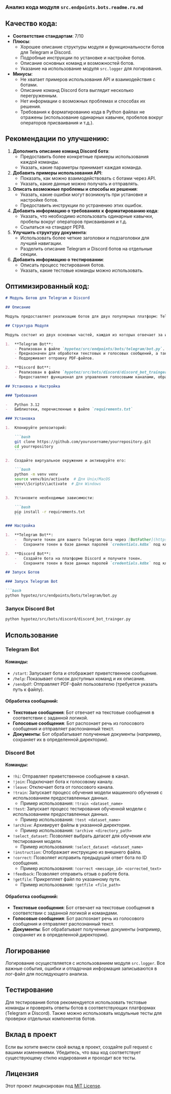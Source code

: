 ### **Анализ кода модуля `src.endpoints.bots.readme.ru.md`**

## Качество кода:

- **Соответствие стандартам**: 7/10
- **Плюсы**:
  - Хорошее описание структуры модуля и функциональности ботов для Telegram и Discord.
  - Подробные инструкции по установке и настройке ботов.
  - Описание основных команд и возможностей ботов.
  - Указание на использование модуля `src.logger` для логирования.
- **Минусы**:
  - Не хватает примеров использования API и взаимодействия с ботами.
  - Описание команд Discord бота выглядит несколько перегруженным.
  - Нет информации о возможных проблемах и способах их решения.
  - Требования к форматированию кода в Python файлах не отражены (использование одинарных кавычек, пробелов вокруг операторов присваивания и т.д.).

## Рекомендации по улучшению:

1.  **Дополнить описание команд Discord бота**:
    - Предоставить более конкретные примеры использования каждой команды.
    - Указать, какие параметры принимает каждая команда.
2.  **Добавить примеры использования API**:
    - Показать, как можно взаимодействовать с ботами через API.
    - Указать, какие данные можно получать и отправлять.
3.  **Описать возможные проблемы и способы их решения**:
    - Указать, какие ошибки могут возникнуть при установке и настройке ботов.
    - Предоставить инструкции по устранению этих ошибок.
4.  **Добавить информацию о требованиях к форматированию кода**:
    - Указать, что необходимо использовать одинарные кавычки, пробелы вокруг операторов присваивания и т.д.
    - Ссылаться на стандарт PEP8.
5.  **Улучшить структуру документа**:
    - Использовать более четкие заголовки и подзаголовки для лучшей навигации.
    - Разделить описание Telegram и Discord ботов на отдельные секции.
6.  **Добавить информацию о тестировании**:
    - Описать процесс тестирования ботов.
    - Указать, какие тестовые команды можно использовать.

## Оптимизированный код:

```markdown
# Модуль Ботов для Telegram и Discord

## Описание

Модуль предоставляет реализацию ботов для двух популярных платформ: Telegram и Discord. Боты предназначены для автоматизации различных задач, включая обработку сообщений, управление каналами и взаимодействие с пользователями.

## Структура Модуля

Модуль состоит из двух основных частей, каждая из которых отвечает за интеграцию с конкретной платформой:

1.  **Telegram Bot**:
    - Реализован в файле `hypotez/src/endpoints/bots/telegram/bot.py`.
    - Предназначен для обработки текстовых и голосовых сообщений, а также документов, отправляемых пользователями Telegram.
    - Поддерживает отправку PDF-файлов.

2.  **Discord Bot**:
    - Реализован в файле `hypotez/src/bots/discord/discord_bot_trainger.py`.
    - Предоставляет функционал для управления голосовыми каналами, обработки аудиофайлов, а также обучения и тестирования моделей машинного обучения.

## Установка и Настройка

### Требования

-   Python 3.12
-   Библиотеки, перечисленные в файле `requirements.txt`

### Установка

1.  Клонируйте репозиторий:

    ```bash
    git clone https://github.com/yourusername/yourrepository.git
    cd yourrepository
    ```

2.  Создайте виртуальное окружение и активируйте его:

    ```bash
    python -m venv venv
    source venv/bin/activate  # Для Unix/MacOS
    venv\\Scripts\\activate  # Для Windows
    ```

3.  Установите необходимые зависимости:

    ```bash
    pip install -r requirements.txt
    ```

### Настройка

1.  **Telegram Bot**:
    -   Получите токен для вашего Telegram бота через [BotFather](https://core.telegram.org/bots#botfather).
    -   Сохраните токен в базе данных паролей `credentials.kdbx` под ключом `gs.credentials.telegram.bot.kazarinov`.

2.  **Discord Bot**:
    -   Создайте бота на платформе Discord и получите токен.
    -   Сохраните токен в базе данных паролей `credentials.kdbx` под ключом `gs.credentials.discord.bot_token`.

## Запуск Ботов

### Запуск Telegram Bot

```bash
python hypotez/src/endpoints/bots/telegram/bot.py
```

### Запуск Discord Bot

```bash
python hypotez/src/bots/discord/discord_bot_trainger.py
```

## Использование

### Telegram Bot

#### Команды:

-   `/start`: Запускает бота и отображает приветственное сообщение.
-   `/help`: Показывает список доступных команд и их описание.
-   `/sendpdf`: Отправляет PDF-файл пользователю (требуется указать путь к файлу).

#### Обработка сообщений:

-   **Текстовые сообщения**: Бот отвечает на текстовые сообщения в соответствии с заданной логикой.
-   **Голосовые сообщения**: Бот распознает речь из голосового сообщения и отправляет распознанный текст.
-   **Документы**: Бот обрабатывает полученные документы (например, сохраняет их в определенной директории).

### Discord Bot

#### Команды:

-   `!hi`: Отправляет приветственное сообщение в канал.
-   `!join`: Подключает бота к голосовому каналу.
-   `!leave`: Отключает бота от голосового канала.
-   `!train`: Запускает процесс обучения модели машинного обучения с использованием предоставленных данных.
    -   Пример использования: `!train <dataset_name>`
-   `!test`: Запускает процесс тестирования обученной модели с использованием предоставленных данных.
    -   Пример использования: `!test <dataset_name>`
-   `!archive`: Архивирует файлы в указанной директории.
    -   Пример использования: `!archive <directory_path>`
-   `!select_dataset`: Позволяет выбрать датасет для обучения или тестирования модели.
    -   Пример использования: `!select_dataset <dataset_name>`
-   `!instruction`: Отображает инструкцию из внешнего файла.
-   `!correct`: Позволяет исправить предыдущий ответ бота по ID сообщения.
    -   Пример использования: `!correct <message_id> <corrected_text>`
-   `!feedback`: Позволяет отправить отзыв о работе бота.
-   `!getfile`: Прикрепляет файл по указанному пути.
    -   Пример использования: `!getfile <file_path>`

#### Обработка сообщений:

-   **Текстовые сообщения**: Бот отвечает на текстовые сообщения в соответствии с заданной логикой и командами.
-   **Голосовые сообщения**: Бот распознает речь из голосового сообщения и отправляет распознанный текст.
-   **Документы**: Бот обрабатывает полученные документы (например, сохраняет их в определенной директории).

## Логирование

Логирование осуществляется с использованием модуля `src.logger`. Все важные события, ошибки и отладочная информация записываются в лог-файл для последующего анализа.

## Тестирование

Для тестирования ботов рекомендуется использовать тестовые команды и проверять ответы ботов в соответствующих платформах (Telegram и Discord). Также можно использовать модульные тесты для проверки отдельных компонентов ботов.

## Вклад в проект

Если вы хотите внести свой вклад в проект, создайте pull request с вашими изменениями. Убедитесь, что ваш код соответствует существующему стилю кодирования и проходит все тесты.

## Лицензия

Этот проект лицензирован под [MIT License](LICENSE).
